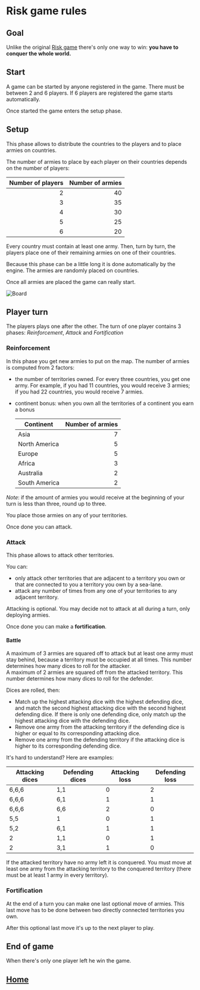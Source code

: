 # Risk game rules

## Goal

Unlike the original [Risk game](http://en.wikipedia.org/wiki/Risk_%28game%29) there's only one way to win: **you have to conquer the whole world.**

## Start

A game can be started by anyone registered in the game. There must be between 2 and 6 players. If 6 players are registered the game starts automatically.

Once started the game enters the setup phase.

## Setup

This phase allows to distribute the countries to the players and to place armies on countries.

The number of armies to place by each player on their countries depends on the number of players:

| Number of players  | Number of armies |
| ---: | ---: |
|    2 |   40 |
|    3 |   35 |
|    4 |   30 |
|    5 |   25 |
|    6 |   20 |

Every country must contain at least one army. Then, turn by turn, the players place one of their remaining armies on one of their countries.

Because this phase can be a little long it is done automatically by the engine. The armies are randomly placed on countries.

Once all armies are placed the game can really start.

![Board](img/s6-countries-building.png)

## Player turn

The players plays one after the other. The turn of one player contains 3 phases: _Reinforcement_, _Attack_ and _Fortification_

### Reinforcement

In this phase you get new armies to put on the map. The number of armies is computed from 2 factors:

- the number of territories owned. For every three countries, you get one army. For example, if you had 11 countries, you would receive 3 armies; if you had 22 countries, you would receive 7 armies.
- continent bonus: when you own all the territories of a continent you earn a bonus 

  | Continent  | Number of armies |
  | ------------- | ---: |
  | Asia          |    7 |
  | North America |    5 |
  | Europe        |    5 |
  | Africa        |    3 |
  | Australia     |    2 |
  | South America |    2 |
 
*Note*: if the amount of armies you would receive at the beginning of your turn is less than three, round up to three.

You place those armies on any of your territories.

Once done you can attack.

### Attack

This phase allows to attack other territories.

You can:
- only attack other territories that are adjacent to a territory you own or that are connected to you a territory you own by a sea-lane.
- attack any number of times from any one of your territories to any adjacent territory.

Attacking is optional. You may decide not to attack at all during a turn, only deploying armies.

Once done you can make a **fortification**.

#### Battle

A maximum of 3 armies are squared off to attack but at least one army must stay behind, because a territory must be occupied at all times. This number determines how many dices to roll for the attacker.  
A maximum of 2 armies are squared off from the attacked territory. This number determines how many dices to roll for the defender.

Dices are rolled, then:

- Match up the highest attacking dice with the highest defending dice, and match the second highest attacking dice with the second highest defending dice. If there is only one defending dice, only match up the highest attacking dice with the defending dice.
- Remove one army from the attacking territory if the defending dice is higher or equal to its corresponding attacking dice.
- Remove one army from the defending territory if the attacking dice is higher to its corresponding defending dice.

It's hard to understand? Here are examples:

| Attacking dices | Defending dices | Attacking loss | Defending loss |
| ----- | --- | --- | --- |
| 6,6,6 | 1,1 | 0 | 2 |
| 6,6,6 | 6,1 | 1 | 1 |
| 6,6,6 | 6,6 | 2 | 0 |
| 5,5   | 1   | 0 | 1 |
| 5,2   | 6,1 | 1 | 1 |
| 2     | 1,1 | 0 | 1 |
| 2     | 3,1 | 1 | 0 |
  
If the attacked territory have no army left it is conquered. You must move at least one army from the attacking territory to the conquered territory (there must be at least 1 army in every territory).

### Fortification

At the end of a turn you can make one last optional move of armies. This last move has to be done between two directly connected territories you own.

After this optional last move it's up to the next player to play.

## End of game

When there's only one player left he win the game.

## [Home](../README.md#code-lab-polymerdart)